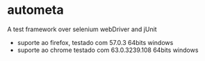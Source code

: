 # autometa
A test framework over selenium webDriver and jUnit
* suporte ao firefox, testado com 57.0.3 64bits windows
* suporte ao chrome testado com 63.0.3239.108 64bits windows
